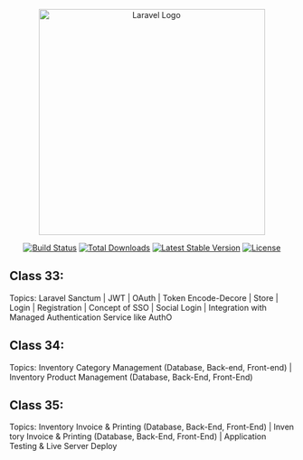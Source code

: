 <p align="center"><a href="https://laravel.com" target="_blank"><img src="https://raw.githubusercontent.com/laravel/art/master/logo-lockup/5%20SVG/2%20CMYK/1%20Full%20Color/laravel-logolockup-cmyk-red.svg" width="400" alt="Laravel Logo"></a></p>

<p align="center">
<a href="https://github.com/laravel/framework/actions"><img src="https://github.com/laravel/framework/workflows/tests/badge.svg" alt="Build Status"></a>
<a href="https://packagist.org/packages/laravel/framework"><img src="https://img.shields.io/packagist/dt/laravel/framework" alt="Total Downloads"></a>
<a href="https://packagist.org/packages/laravel/framework"><img src="https://img.shields.io/packagist/v/laravel/framework" alt="Latest Stable Version"></a>
<a href="https://packagist.org/packages/laravel/framework"><img src="https://img.shields.io/packagist/l/laravel/framework" alt="License"></a>
</p>

## Class 33:
  Topics: Laravel Sanctum | JWT | OAuth | Token Encode-Decore | Store | Login | Registration | Concept of SSO | Social Login | Integration with Managed Authentication Service like AuthO

  ## Class 34:
  Topics: Inventory Category Management (Database, Back-end, Front-end) | Inventory Product Management (Database, Back-End, Front-End)

  ## Class 35:
  Topics: Inventory Invoice & Printing (Database, Back-End, Front-End) | Inven tory Invoice & Printing (Database, Back-End, Front-End) | Application Testing & Live Server Deploy



